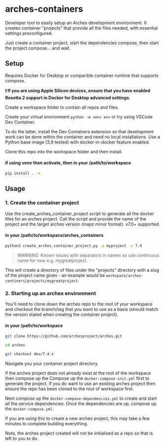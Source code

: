 # arches-containers

Developer tool to easily setup an Arches development environment. It creates container "projects" that provide all the files needed, with essential settings preconfigured.

Just create a container project, start the dependencies compose, then start the project compose... and wait.

## Setup

Requires Docker for Desktop or comparible container runtime that supports compose.

**❗️ If you are using Apple Silicon devices, ensure that you have enabled Rosetta 2 support in Docker for Desktop advanced settings.**

Create a workspace folder to contain all repos and files.

Create your virtual environment `python -m venv env` or try using VSCode Dev Container.

To do the latter, install the Dev Containers extension so that development work can be done within the container and need no local installations. Use a Python base image (3.9 tested) with docker-in-docker feature enabled.

Clone this repo into the workspace folder and then install.

#### if using venv then activate, then in your /path/to/workspace
```sh
pip install . -e
```

## Usage

### 1. Create the container project
Use the create_arches_container_project script to generate all the docker files for an arches project. Call the script and provide the name of the project and the target arches version (major.minor format). v7.0+ supported.

#### in your /path/to/workspace/arches_containers
```sh
python3 create_arches_container_project.py -p myproject -v 7.4 
```
> WARNING: Known issues with separators in names so use continuous name for now e.g. mygreatproject.

This will create a directory of files under the "projects" directory with a slug of the project name given - an example would be `workspace/arches-continers/projects/mygreatproject`.


### 2. Starting up an arches environment

You'll need to clone down the arches repo to the root of your workspace and checkout the branch/tag that you want to use as a basis (should match the version stated when creating the container project).

#### in your /path/to/workspace
```sh
git clone https://github.com/archesproject/arches.git
```
```sh
cd arches
```
```sh
git checkout dev/7.4.x
```
Navigate you your container project directory.

If the arches project does not already exist at the root of the workspace then compose up the Compose up the `docker-compose-init.yml` first to generate the project. If you do want to use an existing arches project then ensure the repo has been cloned to the root of workspace first.

Next compose up the `docker-compose-dependencies.yml` to create and start all the service dependencies. Once the dependencies are up, compose up the `docker-compose.yml`.

If you are using this to create a new arches project, this may take a few minutes to complete building everything.

Note, the arches project created will not be initialised as a repo so that is left to you to do.

